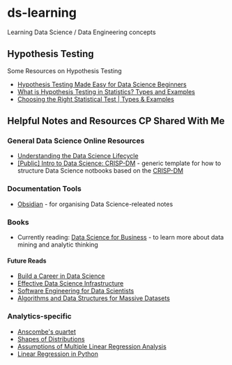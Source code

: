 # ds-learning
Learning Data Science / Data Engineering concepts


## Hypothesis Testing
Some Resources on Hypothesis Testing

- [Hypothesis Testing Made Easy for Data Science Beginners](https://www.analyticsvidhya.com/blog/2021/07/hypothesis-testing-made-easy-for-the-data-science-beginners/)
- [What is Hypothesis Testing in Statistics? Types and Examples](https://www.simplilearn.com/tutorials/statistics-tutorial/hypothesis-testing-in-statistics#:~:text=Hypothesis%20testing%20is%20a%20statistical,data%20to%20assess%20the%20evidence.)
- [Choosing the Right Statistical Test | Types & Examples](https://www.scribbr.com/statistics/statistical-tests/)


## Helpful Notes and Resources CP Shared With Me
### General Data Science Online Resources
- [Understanding the Data Science Lifecycle](https://www.sudeep.co/data-science/2018/02/09/Understanding-the-Data-Science-Lifecycle.html)
- [[Public] Intro to Data Science: CRISP-DM](https://colab.research.google.com/drive/1EPzAZHRlAJNN_lhbcY4HpEmvR2wys6x4?usp=sharing#scrollTo=2ojDNyk_Va3Q) - generic template for how to structure Data Science notbooks based on the [CRISP-DM](https://www.datascience-pm.com/crisp-dm-2/)


### Documentation Tools
- [Obsidian](https://obsidian.md/) - for organising Data Science-releated notes

### Books
- Currently reading: [Data Science for Business](https://www.amazon.com/Data-Science-Business-Data-Analytic-Thinking-ebook/dp/B00E6EQ3X4/ref=tmm_kin_swatch_0?_encoding=UTF8&qid=1699042568&sr=8-1) - to learn more about data mining and analytic thinking

#### Future Reads
- [Build a Career in Data Science](https://www.manning.com/books/build-a-career-in-data-science)
- [Effective Data Science Infrastructure](https://www.manning.com/books/effective-data-science-infrastructure)
- [Software Engineering for Data Scientists](https://www.manning.com/books/software-engineering-for-data-scientists)
- [Algorithms and Data Structures for Massive Datasets](https://www.manning.com/books/algorithms-and-data-structures-for-massive-datasets)

### Analytics-specific
- [Anscombe's quartet](https://en.wikipedia.org/wiki/Anscombe%27s_quartet)
- [Shapes of Distributions](https://mathbitsnotebook.com/Algebra1/StatisticsData/STShapes.html)
- [Assumptions of Multiple Linear Regression Analysis](https://www.statisticssolutions.com/free-resources/directory-of-statistical-analyses/assumptions-of-linear-regression/)
- [Linear Regression in Python](https://realpython.com/linear-regression-in-python/)

